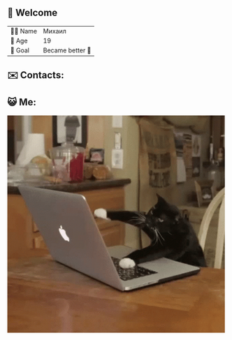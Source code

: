 ## 👋 Welcome

| | |
|--------|--------|
| 👨‍💻 Name | Михаил |
| 📌 Age  | 19 |
| 🚀 Goal  | Became better 📲 |

## ✉️ Contacts:
  

## 😺 Me:
![image](https://github.com/ArzimanOff/ArzimanOff/blob/main/cat-computer.gif)
